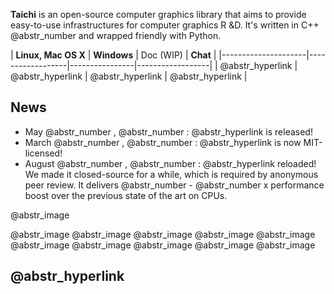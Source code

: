 **Taichi** is an open-source computer graphics library that aims to provide easy-to-use infrastructures for computer graphics R &D. It's written in C++ @abstr_number and wrapped friendly with Python.

| **Linux, Mac OS X** | **Windows** | Doc (WIP) | **Chat** | |---------------------|------------------|----------------|------------------| | @abstr_hyperlink | @abstr_hyperlink | @abstr_hyperlink | @abstr_hyperlink |

## News

  * May @abstr_number , @abstr_number : @abstr_hyperlink is released!
  * March @abstr_number , @abstr_number : @abstr_hyperlink is now MIT-licensed!
  * August @abstr_number , @abstr_number : @abstr_hyperlink reloaded! We made it closed-source for a while, which is required by anonymous peer review. It delivers @abstr_number - @abstr_number x performance boost over the previous state of the art on CPUs.



@abstr_image 

@abstr_image @abstr_image @abstr_image @abstr_image @abstr_image @abstr_image @abstr_image @abstr_image @abstr_image @abstr_image 

##  @abstr_hyperlink 
